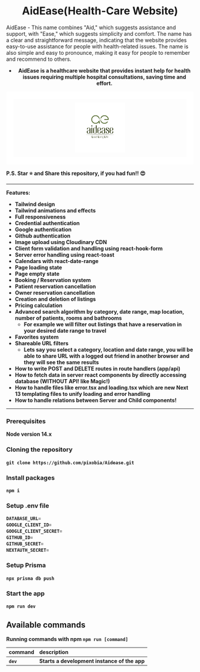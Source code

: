 <h1 align="center">
AidEase(Health-Care Website)
</h1>
AidEase
- This name combines "Aid," which suggests assistance and support, with "Ease," which suggests simplicity and comfort. The name has a clear and straightforward message, indicating that the website provides easy-to-use assistance for people with health-related issues. The name is also simple and easy to pronounce, making it easy for people to remember and recommend to others.


- <p align="center"><b>AidEase is a healthcare website that provides instant help for health issues requiring multiple hospital consultations, saving time and effort.<b></p>


<div style="border: 20px solid #fff; padding: 10px;">
  <div align="center">
    <img src="https://github.com/pixobia/Aidease/blob/main/public/images/about.png" width="30%" height="30%">
  </div>
</div>


P.S. Star ⭐ and Share this repository, if you had fun!! 😍

---

Features:

- Tailwind design
- Tailwind animations and effects
- Full responsiveness
- Credential authentication
- Google authentication
- Github authentication
- Image upload using Cloudinary CDN
- Client form validation and handling using react-hook-form
- Server error handling using react-toast
- Calendars with react-date-range
- Page loading state
- Page empty state
- Booking / Reservation system
- Patient reservation cancellation
- Owner reservation cancellation
- Creation and deletion of listings
- Pricing calculation
- Advanced search algorithm by category, date range, map location, number of patients, rooms and bathrooms
    - For example we will filter out listings that have a reservation in your desired date range to travel
- Favorites system
- Shareable URL filters
    - Lets say you select a category, location and date range, you will be able to share URL with a logged out friend in another browser and they will see the same results
- How to write POST and DELETE routes in route handlers (app/api)
- How to fetch data in server react components by directly accessing database (WITHOUT API! like Magic!)
- How to handle files like error.tsx and loading.tsx which are new Next 13 templating files to unify loading and error handling
- How to handle relations between Server and Child components!

---
  
### Prerequisites

**Node version 14.x**

### Cloning the repository

```shell
git clone https://github.com/pixobia/Aidease.git
```

### Install packages

```shell
npm i
```

### Setup .env file


```js
DATABASE_URL=
GOOGLE_CLIENT_ID=
GOOGLE_CLIENT_SECRET=
GITHUB_ID=
GITHUB_SECRET=
NEXTAUTH_SECRET=
```

### Setup Prisma

```shell
npx prisma db push

```

### Start the app

```shell
npm run dev
```

## Available commands

Running commands with npm `npm run [command]`

| command         | description                              |
| :-------------- | :--------------------------------------- |
| `dev`           | Starts a development instance of the app |
